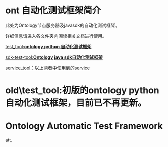 # ont 自动化测试框架简介

此处为Ontology节点服务器及javasdk的自动化测试框架。

详细信息请进入各文件夹内阅读相关文档进行使用。

[test_tool:**ontology python 自动化测试框架**](https://github.com/ontio-test/test/tree/master/test_tool)  

[sdk-test-tool:**Ontology java sdk自动化测试框架**](https://github.com/ontio-test/test/tree/master/sdk-test-tool)  

[service_tool：以上两者中使用到的service](https://github.com/ontio-test/test/tree/master/service_tool)  

old\test_tool:初版的ontology python 自动化测试框架，目前已不再更新。  
=======

# Ontology Automatic Test Framework

att.

